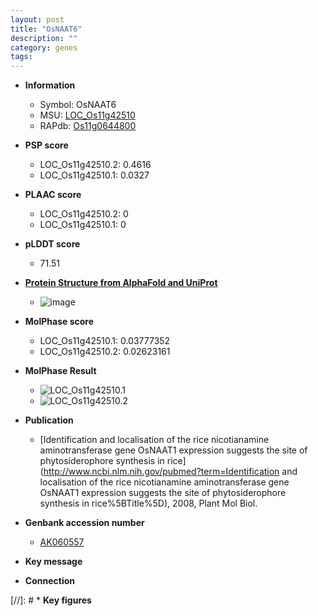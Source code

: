 ```yaml
---
layout: post
title: "OsNAAT6"
description: ""
category: genes
tags: 
---
```


* **Information**  
    + Symbol: OsNAAT6  
    + MSU: [LOC_Os11g42510](http://rice.plantbiology.msu.edu/cgi-bin/ORF_infopage.cgi?orf=LOC_Os11g42510)  
    + RAPdb: [Os11g0644800](http://rapdb.dna.affrc.go.jp/viewer/gbrowse_details/irgsp1?name=Os11g0644800)  

* **PSP score**  
    + LOC_Os11g42510.2: 0.4616 
    + LOC_Os11g42510.1: 0.0327 

* **PLAAC score**  
    + LOC_Os11g42510.2: 0 
    + LOC_Os11g42510.1: 0 

* **pLDDT score**
    + 71.51

* **[Protein Structure from AlphaFold and UniProt](https://www.uniprot.org/uniprotkb/Q2R0H9/entry#structure)**
    + ![image](https://ricepsp.github.io/images/Q2/AF-Q2R0H9-F1.png)

* **MolPhase score**
    + LOC_Os11g42510.1: 0.03777352
    + LOC_Os11g42510.2: 0.02623161

* **MolPhase Result**
    + ![LOC_Os11g42510.1](https://304243504.github.io/Pictures/LOC_Os11g/LOC_Os11g42510.1.png)
    + ![LOC_Os11g42510.2](https://304243504.github.io/Pictures/LOC_Os11g/LOC_Os11g42510.2.png)

* **Publication**  
    + [Identification and localisation of the rice nicotianamine aminotransferase gene OsNAAT1 expression suggests the site of phytosiderophore synthesis in rice](http://www.ncbi.nlm.nih.gov/pubmed?term=Identification and localisation of the rice nicotianamine aminotransferase gene OsNAAT1 expression suggests the site of phytosiderophore synthesis in rice%5BTitle%5D), 2008, Plant Mol Biol.

* **Genbank accession number**  
    + [AK060557](http://www.ncbi.nlm.nih.gov/nuccore/AK060557)

* **Key message**  

* **Connection**  

[//]: # * **Key figures**  


